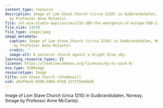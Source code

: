 ```yaml
---
content_type: resource
description: Image of Lom Stave Church (circa 1210) in Gudbrandsdalen, Norway. (Image
  by Professor Anne McCants).
file: /ol-ocw-studio-app/courses/21h-306-the-emergence-of-europe-500-1300-fall-2003/a9af0eeb9388b08497a912f2f5de6bd5_21h-306f03-th.jpg
file_size: 13170
file_type: image/jpeg
image_metadata:
  caption: Image of Lom Stave Church (circa 1210) in Gudbrandsdalen, Norway. (Image
    by Professor Anne McCants).
  credit: ''
  image-alt: A pastoral church againt a bright blue sky.
learning_resource_types: []
license: https://creativecommons.org/licenses/by-nc-sa/4.0/
ocw_type: OCWImage
resourcetype: Image
title: Lom Stave Church (thumbnail)
uid: a9af0eeb-9388-b084-97a9-12f2f5de6bd5
---
```

Image of Lom Stave Church (circa 1210) in Gudbrandsdalen, Norway. (Image by Professor Anne McCants).